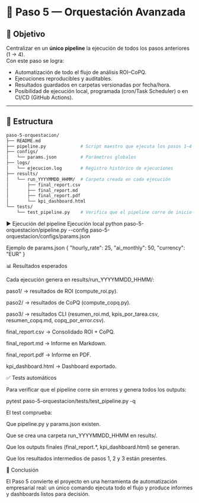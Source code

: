 # 🚀 Paso 5 — Orquestación Avanzada

## 🎯 Objetivo
Centralizar en un **único pipeline** la ejecución de todos los pasos anteriores (1 → 4).  
Con este paso se logra:

- Automatización de todo el flujo de análisis ROI–CoPQ.
- Ejecuciones reproducibles y auditables.
- Resultados guardados en carpetas versionadas por fecha/hora.
- Posibilidad de ejecución local, programada (cron/Task Scheduler) o en CI/CD (GitHub Actions).

---

## 📂 Estructura
```bash
paso-5-orquestacion/
├── README.md
├── pipeline.py             # Script maestro que ejecuta los pasos 1–4
├── configs/
│   └── params.json         # Parámetros globales
├── logs/
│   └── ejecucion.log       # Registro histórico de ejecuciones
├── results/
│   └── run_YYYYMMDD_HHMM/  # Carpeta creada en cada ejecución
│       ├── final_report.csv
│       ├── final_report.md
│       ├── final_report.pdf
│       └── kpi_dashboard.html
└── tests/
    └── test_pipeline.py    # Verifica que el pipeline corre de inicio a fin
```
▶️ Ejecución del pipeline
Ejecución local
python paso-5-orquestacion/pipeline.py --config paso-5-orquestacion/configs/params.json


Ejemplo de params.json
{
  "hourly_rate": 25,
  "ai_monthly": 50,
  "currency": "EUR"
}

📊 Resultados esperados

Cada ejecución genera en results/run_YYYYMMDD_HHMM/:

paso1/ → resultados de ROI (compute_roi.py).

paso2/ → resultados de CoPQ (compute_copq.py).

paso3/ → resultados CLI (resumen_roi.md, kpis_por_tarea.csv, resumen_copq.md, copq_por_error.csv).

final_report.csv → Consolidado ROI + CoPQ.

final_report.md → Informe en Markdown.

final_report.pdf → Informe en PDF.

kpi_dashboard.html → Dashboard exportado.

✅ Tests automáticos

Para verificar que el pipeline corre sin errores y genera todos los outputs:

pytest paso-5-orquestacion/tests/test_pipeline.py -q

El test comprueba:

Que pipeline.py y params.json existen.

Que se crea una carpeta run_YYYYMMDD_HHMM en results/.

Que los outputs finales (final_report.*, kpi_dashboard.html) se generan.

Que los resultados intermedios de pasos 1, 2 y 3 están presentes.

📌 Conclusión

El Paso 5 convierte el proyecto en una herramienta de automatización empresarial real:
un único comando ejecuta todo el flujo y produce informes y dashboards listos para decisión.

